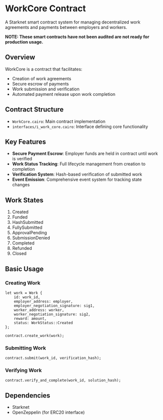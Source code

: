 # WorkCore Contract

A Starknet smart contract system for managing decentralized work agreements and payments between employers and workers.

<b>NOTE: These smart contracts have not been audited are not ready for production usage.</b>

## Overview

WorkCore is a contract that facilitates:

- Creation of work agreements
- Secure escrow of payments
- Work submission and verification
- Automated payment release upon work completion

## Contract Structure

- `WorkCore.cairo`: Main contract implementation
- `interfaces/i_work_core.cairo`: Interface defining core functionality

## Key Features

- **Secure Payment Escrow**: Employer funds are held in contract until work is verified
- **Work Status Tracking**: Full lifecycle management from creation to completion
- **Verification System**: Hash-based verification of submitted work
- **Event Emission**: Comprehensive event system for tracking state changes

## Work States

1. Created
2. Funded
3. HashSubmitted
4. FullySubmitted
5. ApprovalPending
6. SubmissionDenied
7. Completed
8. Refunded
9. Closed

## Basic Usage

### Creating Work

```cairo
let work = Work {
    id: work_id,
    employer_address: employer,
    employer_negotiation_signature: sig1,
    worker_address: worker,
    worker_negotiation_signature: sig2,
    reward: amount,
    status: WorkStatus::Created
};

contract.create_work(work);
```

### Submitting Work

```cairo
contract.submit(work_id, verification_hash);
```

### Verifying Work

```cairo
contract.verify_and_complete(work_id, solution_hash);
```

## Dependencies

- Starknet
- OpenZeppelin (for ERC20 interface)
